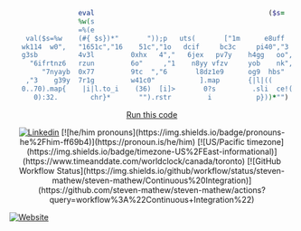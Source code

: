 ```ruby
                 eval                                           ($s=
                 %w(s
                 =%(e
    val($s=%w    (#{ $s})*"       "));p   uts(       ["1m      e8uff
   wk114  w0",   "1651c","16    51c","1o   dcif     bc3c     pi40","3
   g3sb          4v3l         0xhx   4","   6jex   pv7y    h4gg   oo",
     "6ifrtnz6   rzun         6o"     ,"1    n8yy vfzv     yob    nk",
        "7nyayb  0x77         9tc  ","6       l8dz1e9      og9  hbs"
    ,"3    g39y  7r1g         w41c0"           ].map       {|l|((
   0..70).map{    |i|l.to_i    (36)  [i]>       0?s         .sli  ce!(
      0):32.        chr}*       "").rstr         i           p}))*"")
```
<p align="center">
  <a href="https://wandbox.org/permlink/sHtM8TupgCfi6VfA">Run this code</a>  
</sub>
  
</p> 
  
<p align="center">
    <a href="https://www.linkedin.com/in/steven-mathew-b00249204/"><img src="https://img.shields.io/badge/-steven-mathew?style=for-the-badge&amp;logo=Linkedin&amp;logoColor=white&amp;link=https://linkedin.com/in/steven-mathew-b00249204/" alt="Linkedin"></a>
[![he/him pronouns](https://img.shields.io/badge/pronouns-he%2Fhim-ff69b4)](https://pronoun.is/he/him)
[![US/Pacific timezone](https://img.shields.io/badge/timezone-US%2FEast-informational)](https://www.timeanddate.com/worldclock/canada/toronto)
[![GitHub Workflow Status](https://img.shields.io/github/workflow/status/steven-mathew/steven-mathew/Continuous%20Integration)](https://github.com/steven-mathew/steven-mathew/actions?query=workflow%3A%22Continuous+Integration%22)

<a href="https://stethomat.me"><img src="https://img.shields.io/badge/-website-ff66ce?style=for-the-badge&amp;logoColor=white&amp;link=https://stethomat.me" alt="Website"></a>
  </p>
</p>
